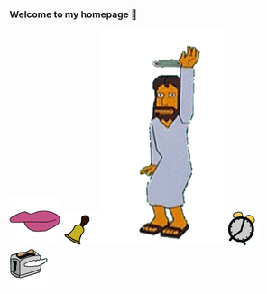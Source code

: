 ### Welcome to my homepage 👋

<div>
  <img src="https://raw.githubusercontent.com/chrislaughlin/chrislaughlin/master/boca_90px1.gif"/>

<img src="https://raw.githubusercontent.com/chrislaughlin/chrislaughlin/master/campana_60px1.gif"/>

<img src="https://raw.githubusercontent.com/chrislaughlin/chrislaughlin/master/jebusDance.gif"/>

<img src="https://raw.githubusercontent.com/chrislaughlin/chrislaughlin/master/reloj_60px1.gif"/>

<img src="https://raw.githubusercontent.com/chrislaughlin/chrislaughlin/master/tostadora_70px1.gif"/>

</div>
